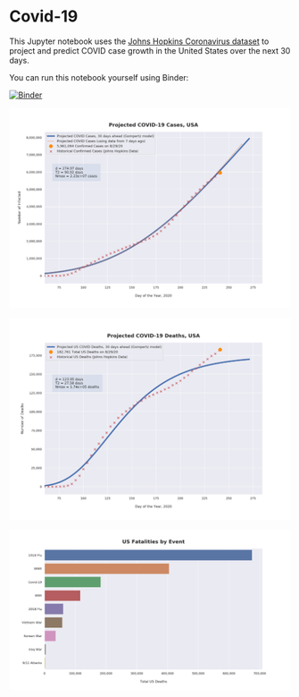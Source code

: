 # Covid-19

This Jupyter notebook uses the [Johns Hopkins Coronavirus dataset](https://github.com/CSSEGISandData/COVID-19/blob/master/README.md) to project and predict COVID case growth in the United States over the next 30 days.

You can run this notebook yourself using Binder:

[![Binder](https://mybinder.org/badge_logo.svg)](https://mybinder.org/v2/gh/bws428/covid-19/master?filepath=covid-projections.nbconvert.ipynb)

![Projected Cases plot](https://raw.githubusercontent.com/bws428/covid-19/master/charts/covid-8.29.20.png)

![Projected Deaths plot](https://raw.githubusercontent.com/bws428/covid-19/master/charts/covid-deaths-8.29.20.png)

![Casualties plot](https://raw.githubusercontent.com/bws428/covid-19/master/charts/casualties.png)

